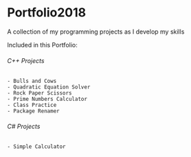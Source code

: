 # Portfolio2018  
A collection of my programming projects as I develop my skills  
  
Included in this Portfolio:  
###### C++ Projects  
	- Bulls and Cows  
	- Quadratic Equation Solver  
	- Rock Paper Scissors  
	- Prime Numbers Calculator  
	- Class Practice  
	- Package Renamer  
	
###### C# Projects  
	- Simple Calculator  